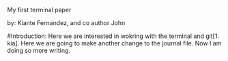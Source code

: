 My first terminal paper

by: Kiante Fernandez, and co author John

#Introduction:
Here we are interested in wokring with the terminal and git[1. kia]. Here we are going to make
another change to the journal file. Now I am doing so more writing. 
